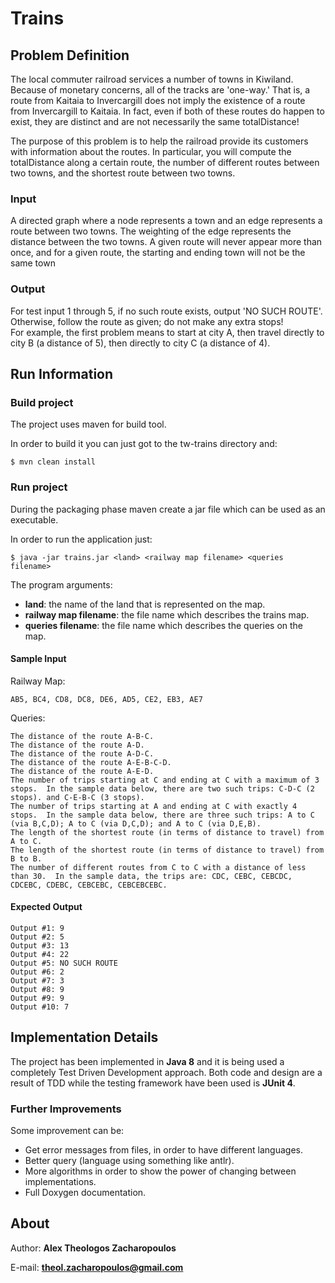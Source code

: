 # Trains

## Problem Definition
The local commuter railroad services a number of towns in Kiwiland.
Because of monetary concerns, all of the tracks are 'one-way.'
That is, a route from Kaitaia to Invercargill does not imply the existence of a route from Invercargill to Kaitaia.
In fact, even if both of these routes do happen to exist, they are distinct and are not necessarily the same totalDistance!
 
The purpose of this problem is to help the railroad provide its customers with information about the routes.
In particular, you will compute the totalDistance along a certain route, 
the number of different routes between two towns, and the shortest route between two towns.

### Input 
A directed graph where a node represents a town and 
an edge represents a route between two towns. 
The weighting of the edge represents the distance between the two towns. 
A given route will never appear more than once, and for a given route, 
the starting and ending town will not be the same town

### Output
For test input 1 through 5, if no such route exists, output 'NO SUCH ROUTE'.
Otherwise, follow the route as given; do not make any extra stops!  
For example, the first problem means to start at city A, 
then travel directly to city B (a distance of 5), 
then directly to city C (a distance of 4).


## Run Information

### Build project
The project uses maven for build tool.


In order to build it you can just got to the tw-trains directory and:
```shell
$ mvn clean install
```
 
### Run project
During the packaging phase maven create a jar file which can be used as an executable.

In order to run the application just: 

```shell
$ java -jar trains.jar <land> <railway map filename> <queries filename>
```

The program arguments:

  - **land**: the name of the land that is represented on the map.
  - **railway map filename**: the file name which describes the trains map.
  - **queries filename**: the file name which describes the queries on the map.
  
#### Sample Input
Railway Map:
```text
AB5, BC4, CD8, DC8, DE6, AD5, CE2, EB3, AE7
```

Queries:
```text
The distance of the route A-B-C.
The distance of the route A-D.
The distance of the route A-D-C.
The distance of the route A-E-B-C-D.
The distance of the route A-E-D.
The number of trips starting at C and ending at C with a maximum of 3 stops.  In the sample data below, there are two such trips: C-D-C (2 stops). and C-E-B-C (3 stops).
The number of trips starting at A and ending at C with exactly 4 stops.  In the sample data below, there are three such trips: A to C (via B,C,D); A to C (via D,C,D); and A to C (via D,E,B).
The length of the shortest route (in terms of distance to travel) from A to C.
The length of the shortest route (in terms of distance to travel) from B to B.
The number of different routes from C to C with a distance of less than 30.  In the sample data, the trips are: CDC, CEBC, CEBCDC, CDCEBC, CDEBC, CEBCEBC, CEBCEBCEBC.
```

#### Expected Output
```text
Output #1: 9
Output #2: 5
Output #3: 13
Output #4: 22
Output #5: NO SUCH ROUTE
Output #6: 2
Output #7: 3
Output #8: 9
Output #9: 9
Output #10: 7
```

## Implementation Details
The project has been implemented in **Java 8** and it is being used a completely Test Driven Development approach.
Both code and design are a result of TDD while the testing framework have been used is **JUnit 4**.

### Further Improvements
Some improvement can be:

  - Get error messages from files, in order to have different languages.
  - Better query (language using something like antlr).
  - More algorithms in order to show the power of changing between implementations.
  - Full Doxygen documentation.

## About
Author: **Alex Theologos Zacharopoulos**

E-mail: **theol.zacharopoulos@gmail.com**
